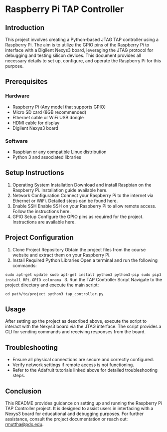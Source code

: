 # Raspberry Pi TAP Controller

## Introduction
This project involves creating a Python-based JTAG TAP controller using a Raspberry Pi. 
The aim is to utilize the GPIO pins of the Raspberry Pi to interface with a Digilent Nexys3 board, leveraging the JTAG protocol for debugging and testing silicon devices.
This document provides all necessary details to set up, configure, and operate the Raspberry Pi for this purpose.

## Prerequisites
### Hardware
- Raspberry Pi (Any model that supports GPIO)
- Micro SD card (8GB recommended)
- Ethernet cable or WiFi USB dongle
- HDMI cable for display
- Digilent Nexys3 board
  
### Software
- Raspbian or any compatible Linux distribution
- Python 3 and associated libraries

## Setup Instructions
1. Operating System Installation
Download and install Raspbian on the Raspberry Pi. Installation guide available here.
2. Network Configuration
Connect your Raspberry Pi to the internet via Ethernet or WiFi. Detailed steps can be found here.
3. Enable SSH
Enable SSH on your Raspberry Pi to allow remote access. Follow the instructions here.
4. GPIO Setup
Configure the GPIO pins as required for the project. Instructions are available here.

## Project Configuration
1. Clone Project Repository
Obtain the project files from the course website and extract them on your Raspberry Pi.
2. Install Required Python Libraries
Open a terminal and run the following commands:

`sudo apt-get update
sudo apt-get install python3 python3-pip
sudo pip3 install RPi.GPIO colorama
`
3. Run the TAP Controller Script
Navigate to the project directory and execute the main script:

`cd path/to/project
python3 tap_controller.py
`
## Usage
After setting up the project as described above, execute the script to interact with the Nexys3 board via the JTAG interface. 
The script provides a CLI for sending commands and receiving responses from the board.

## Troubleshooting
- Ensure all physical connections are secure and correctly configured.
- Verify network settings if remote access is not functioning.
- Refer to the Adafruit tutorials linked above for detailed troubleshooting steps.

## Conclusion
This README provides guidance on setting up and running the Raspberry Pi TAP Controller project. 
It is designed to assist users in interfacing with a Nexys3 board for educational and debugging purposes. 
For further assistance, consult the project documentation or reach out: rmuttha@pdx.edu.



  
